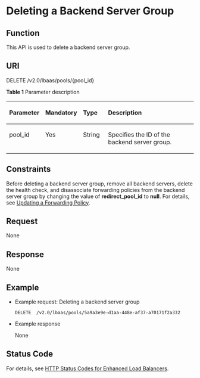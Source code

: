 # Deleting a Backend Server Group<a name="EN-US_TOPIC_0096561551"></a>

## Function<a name="section18751829131716"></a>

This API is used to delete a backend server group.

## URI<a name="section88952419175"></a>

DELETE /v2.0/lbaas/pools/\{pool\_id\}

**Table  1**  Parameter description

<a name="table1327914504712"></a>
<table><thead align="left"><tr id="row9312105012710"><th class="cellrowborder" valign="top" width="14.000000000000002%" id="mcps1.2.5.1.1"><p id="p103127504710"><a name="p103127504710"></a><a name="p103127504710"></a>Parameter</p>
</th>
<th class="cellrowborder" valign="top" width="12%" id="mcps1.2.5.1.2"><p id="p83122050276"><a name="p83122050276"></a><a name="p83122050276"></a>Mandatory</p>
</th>
<th class="cellrowborder" valign="top" width="14.000000000000002%" id="mcps1.2.5.1.3"><p id="p93129509712"><a name="p93129509712"></a><a name="p93129509712"></a>Type</p>
</th>
<th class="cellrowborder" valign="top" width="60%" id="mcps1.2.5.1.4"><p id="p1345194632614"><a name="p1345194632614"></a><a name="p1345194632614"></a>Description</p>
</th>
</tr>
</thead>
<tbody><tr id="row5312145018717"><td class="cellrowborder" valign="top" width="14.000000000000002%" headers="mcps1.2.5.1.1 "><p id="p1131211505714"><a name="p1131211505714"></a><a name="p1131211505714"></a>pool_id</p>
</td>
<td class="cellrowborder" valign="top" width="12%" headers="mcps1.2.5.1.2 "><p id="p53129507720"><a name="p53129507720"></a><a name="p53129507720"></a>Yes</p>
</td>
<td class="cellrowborder" valign="top" width="14.000000000000002%" headers="mcps1.2.5.1.3 "><p id="p53121850773"><a name="p53121850773"></a><a name="p53121850773"></a>String</p>
</td>
<td class="cellrowborder" valign="top" width="60%" headers="mcps1.2.5.1.4 "><p id="p1331285012713"><a name="p1331285012713"></a><a name="p1331285012713"></a>Specifies the ID of the backend server group.</p>
</td>
</tr>
</tbody>
</table>

## Constraints<a name="en-us_topic_0049139652_section43896488"></a>

Before deleting a backend server group, remove all backend servers, delete the health check, and disassociate forwarding policies from the backend server group by changing the value of  **redirect\_pool\_id**  to  **null**. For details, see  [Updating a Forwarding Policy](updating-a-forwarding-policy-enhanced.md).

## Request<a name="section14802182381816"></a>

None

## Response<a name="section682186111916"></a>

None

## Example<a name="section8984194341912"></a>

-   Example request: Deleting a backend server group

    ```
    DELETE  /v2.0/lbaas/pools/5a9a3e9e-d1aa-448e-af37-a70171f2a332
    ```


-   Example response

    None


## Status Code<a name="en-us_topic_0049139652_section30985493"></a>

For details, see  [HTTP Status Codes for Enhanced Load Balancers](http-status-codes-for-enhanced-load-balancers.md).

